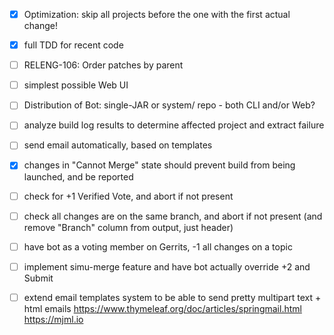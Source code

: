 * [X] Optimization: skip all projects before the one with the first actual change!

* [X] full TDD for recent code

* [ ] RELENG-106: Order patches by parent

* [ ] simplest possible Web UI

* [ ] Distribution of Bot: single-JAR or system/ repo - both CLI and/or Web?

* [ ] analyze build log results to determine affected project and extract failure

* [ ] send email automatically, based on templates

* [X] changes in "Cannot Merge" state should prevent build from being launched, and be reported

* [ ] check for +1 Verified Vote, and abort if not present

* [ ] check all changes are on the same branch, and abort if not present (and remove "Branch" column from output, just header)

* [ ] have bot as a voting member on Gerrits, -1 all changes on a topic

* [ ] implement simu-merge feature and have bot actually override +2 and Submit

* [ ] extend email templates system to be able to send pretty multipart text + html emails
        https://www.thymeleaf.org/doc/articles/springmail.html
        https://mjml.io
